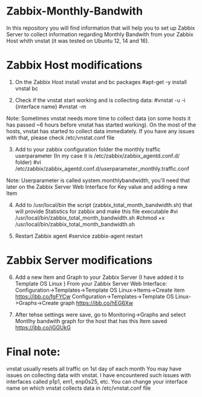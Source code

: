 # Zabbix-Monthly-Bandwith
In this repository you will find information that will help you to set up Zabbix Server to collect information regarding Monthly Bandwith from your Zabbix Host whith vnstat (it was tested on Ubuntu 12, 14 and 16).

# Zabbix Host modifications
1) On the Zabbix Host install vnstat and bc packages
#apt-get -y install vnstal bc

2) Check if the vnstat start working and is collecting data:
#vnstat -u -i {interface name}
#vnstat -m

Note:
Sometimes vnstat needs more time to collect data (on some hosts it has passed ~6 hours before vnstat has started working). On the most of the hosts, vnstat has started to collect data immediately.
If you have any issues with that, please check /etc/vnstat.conf file

3) Add to your zabbix configuration folder the monthly traffic userparameter (In my case it is /etc/zabbix/zabbix_agentd.conf.d/ folder)
#vi /etc/zabbix/zabbix_agentd.conf.d/userparameter_monthly.traffic.conf

Note:
Userparameter is called system.monthlybandwidth, you'll need that later on the Zabbix Server Web Interface for Key value and adding a new Item

4) Add to /usr/local/bin the script (zabbix_total_month_bandwidth.sh) that will provide Statistics for zabbix and make this file executable
#vi /usr/local/bin/zabbix_total_month_bandwidth.sh
#chmod +x /usr/local/bin/zabbix_total_month_bandwidth.sh

5) Restart Zabbix agent
#service zabbix-agent restart

# Zabbix Server modifications
6) Add a new Item and Graph to your Zabbix Server (I have added it to Template OS Linux )
From your Zabbix Server Web Interface: Configuration->Templates->Template OS Linux->Items->Create item
https://ibb.co/fgFYCw
Configuration->Templates->Template OS Linux->Graphs->Create graph
https://ibb.co/hEG6Xw

7) After tehse settings were save, go to Monitoring->Graphs and select Montlhy bandwith graph for the host that has this Item saved
https://ibb.co/jGGUkG

# Final note:
vnstat usually resets all traffic on 1st day of each month
You may have issues on collecting data with vnstat. I have encountered such issues with interfaces called p1p1, em1, enp0s25, etc. You can change your interface name on which vnstat collects data in /etc/vnstat.conf file
